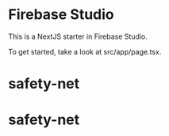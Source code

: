 # Firebase Studio

This is a NextJS starter in Firebase Studio.

To get started, take a look at src/app/page.tsx.
# safety-net
# safety-net
